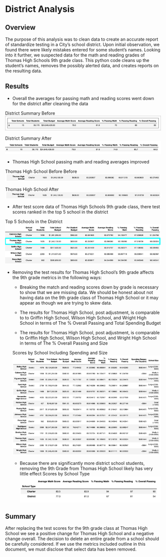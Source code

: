 # District Analysis

## Overview

The purpose of this analysis was to clean data to create an accurate report of standardize testing in a City’s school district. Upon initial observation, we found there were likely mistakes entered for some student’s names. Looking into it further, we suspected data for the math and reading grades of Thomas High Schools 9th grade class. This python code cleans up the student’s names, removes the possibly alerted data, and creates reports on the resulting data.  

## Results 

* Overall the averages for passing math and reading scores went down for the district after cleaning the data

District Summary Before
![District Summary Before](Resources/district_summary_before.png)

District Summary After
![District Summary After](Resources/district_summary_after.png)

* Thomas High School passing math and reading averages improved 

Thomas High School Before Before
![District Summary Before](Resources/ths_before.png)

Thomas High School After
![District Summary After](Resources/ths_after.png)

* After test score data of Thomas High Schools 9th grade class, there test scores ranked in the top 5 school in the district

Top 5 Schools in the District 
![District Summary After](Resources/top_5.png)

* Removing the test results for Thomas High School’s 9th grade affects the 9th grade metrics in the following ways: 

	* Breaking the match and reading scores down by grade is necessary to show that we are missing data. We should be honest about not having data on the 9th grade class of Thomas High School or it may appear as though we are trying to skew data.   

	* The results for Thomas High School, post adjustment,  is comparable to  to Griffin High School,  Wilson High School, and Wright High School in terms of The % Overall Passing and Total Spending Budget

	* The results for Thomas High School, post adjustment,  is comparable to Griffin High School,  Wilson High School, and Wright High School in terms of The % Overall Passing and Size

  Scores by School Including Spending and Size
   ![Scores by School Size](Resources/score_size.png)

  * Because there are significantly more district school students, removing the 9th Grade from Thomas High School likely has very little effect
   Scores by School Type
   ![Scores by School Typ](Resources/school_type.png)

## Summary 

After replacing the test scores for the 9th grade class at Thomas High School we see a positive change for Thomas High School and a negative change overall. The decision to delete an entire grade from a school should be carefully considered. If we use the metrics included outline in this document, we must disclose that select data has been removed. 

 
